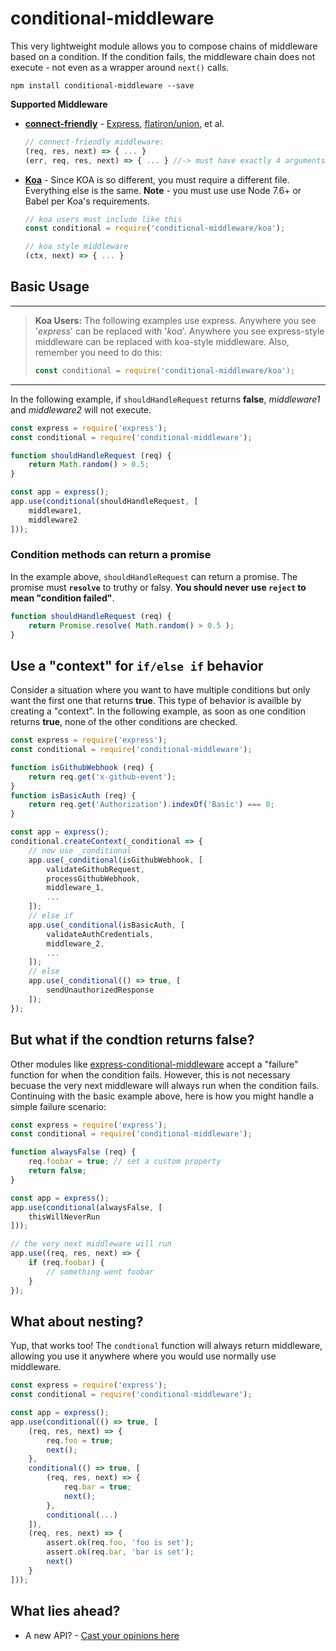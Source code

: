 # conditional-middleware

This very lightweight module allows you to compose chains of middleware based on a condition. If the condition fails, the middleware chain does not execute - not even as a wrapper around `next()` calls.

```
npm install conditional-middleware --save
```

**Supported Middleware**

 - **[connect-friendly](https://github.com/senchalabs/connect#mount-middleware)** -  [Express](https://expressjs.com/), [flatiron/union](https://github.com/flatiron/union), et al. 

	```js
	// connect-friendly middleware:
	(req, res, next) => { ... }
	(err, req, res, next) => { ... } //-> must have exactly 4 arguments
	```
 - **[Koa]()** - Since KOA is so different, you must require a different file. Everything else is the same. **Note** - you must use use Node 7.6+ or Babel per Koa's requirements.

	```js
	// koa users must include like this
	const conditional = require('conditional-middleware/koa');
	
	// koa style middleware
	(ctx, next) => { ... }
	```

## Basic Usage
___
> **Koa Users:** The following examples use express. Anywhere you see '_express_' can be replaced with '_koa_'. Anywhere you see express-style middleware can be replaced with koa-style middleware. Also, remember you need to do this:
>
>   
> ```js
> const conditional = require('conditional-middleware/koa');
> ```
___

In the following example, if `shouldHandleRequest` returns **false**, _middleware1_ and _middleware2_ will not execute.

```js
const express = require('express');
const conditional = require('conditional-middleware');

function shouldHandleRequest (req) {
	return Math.random() > 0.5;
}

const app = express();
app.use(conditional(shouldHandleRequest, [ 
	middleware1, 
	middleware2 
]));
```

### Condition methods can return a promise

In the example above, `shouldHandleRequest` can return a promise. The promise must **`resolve`** to truthy or falsy. **You should never use `reject` to mean "condition failed"**.

```js
function shouldHandleRequest (req) {
    return Promise.resolve( Math.random() > 0.5 );
}
```

## Use a "context" for ` if/else if ` behavior

Consider a situation where you want to have multiple conditions but only want the first one that returns **true**. This type of behavior is availble by creating a "context". In the following example, as soon as one condition returns **true**, none of the other conditions are checked.

```js
const express = require('express');
const conditional = require('conditional-middleware');

function isGithubWebhook (req) {
	return req.get('x-github-event');
}
function isBasicAuth (req) {
	return req.get('Authorization').indexOf('Basic') === 0;
}

const app = express();
conditional.createContext(_conditional => {
	// now use _conditional
	app.use(_conditional(isGithubWebhook, [
		validateGithubRequest,
		processGithubWebhook, 
		middleware_1,
		...
	]);
	// else if
	app.use(_conditional(isBasicAuth, [
		validateAuthCredentials, 
		middleware_2,
		...
	]);
	// else
	app.use(_conditional(() => true, [
		sendUnauthorizedResponse
	]);
});
```

## But what if the condtion returns false?

Other modules like [express-conditional-middleware](https://www.npmjs.com/package/express-conditional-middleware) accept a "failure" function for when the condition fails. However, this is not necessary becuase the very next middleware will always run when the condition fails. Continuing with the basic example above, here is how you might handle a simple failure scenario:

```js
const express = require('express');
const conditional = require('conditional-middleware');

function alwaysFalse (req) {
	req.foobar = true; // set a custom property
	return false;
}

const app = express();
app.use(conditional(alwaysFalse, [ 
    thisWillNeverRun
]));

// the very next middleware will run
app.use((req, res, next) => {
	if (req.foobar) {
	    // something went foobar
	}
});
```

## What about nesting?

Yup, that works too! The `condtional` function will always return middleware, allowing you use it anywhere where you would use normally use middleware.

```js
const express = require('express');
const conditional = require('conditional-middleware');

const app = express();
app.use(conditional(() => true, [ 
    (req, res, next) => {
    	req.foo = true;
    	next();
    },
    conditional(() => true, [
    	(req, res, next) => {
    		req.bar = true;
    		next();
    	},
    	conditional(...)
    ]),
    (req, res, next) => {
    	assert.ok(req.foo, 'foo is set');
    	assert.ok(req.bar, 'bar is set');
    	next()
    }
]));
```

## What lies ahead?

- A new API? - [Cast your opinions here](https://github.com/DesignByOnyx/conditional-middleware/issues/2)
